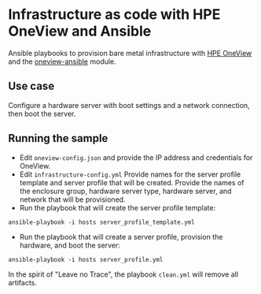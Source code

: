 # Infrastructure as code with HPE OneView and Ansible

Ansible playbooks to provision bare metal infrastructure with [HPE OneView](https://hpe.com/info/oneview) and the [oneview-ansible](https://github.com/HewlettPackard/oneview-ansible) module.

## Use case

Configure a hardware server with boot settings and a network connection, then boot the server.

## Running the sample

* Edit `oneview-config.json` and provide the IP address and credentials for OneView.
* Edit `infrastructure-config.yml` Provide names for the server profile template and server profile that will be created. Provide the names of the enclosure group, hardware server type, hardware server, and network that will be provisioned.
* Run the playbook that will create the server profile template:

```console
ansible-playbook -i hosts server_profile_template.yml
```

* Run the playbook that will create a server profile, provision the hardware, and boot the server:

```console
ansible-playbook -i hosts server_profile.yml
```

In the spirit of "Leave no Trace", the playbook `clean.yml` will remove all artifacts.
